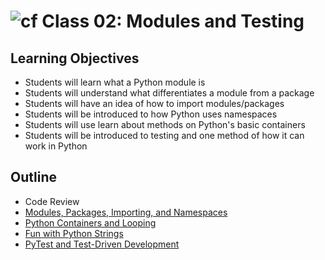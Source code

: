 # ![cf](http://i.imgur.com/7v5ASc8.png) Class 02: Modules and Testing

## Learning Objectives

- Students will learn what a Python module is
- Students will understand what differentiates a module from a package
- Students will have an idea of how to import modules/packages
- Students will be introduced to how Python uses namespaces
- Students will use learn about methods on Python's basic containers
- Students will be introduced to testing and one method of how it can work in Python

## Outline

- Code Review
- [Modules, Packages, Importing, and Namespaces]
- [Python Containers and Looping]
- [Fun with Python Strings]
- [PyTest and Test-Driven Development]

<!-- links -->
[Modules, Packages, Importing, and Namespaces]: ./notes/modules.md
[Python Containers and Looping]: ./notes/containers.md
[Fun with Python Strings]: ./notes/strings.md
[PyTest and Test-Driven Development]: ./notes/pytest_tdd.md
